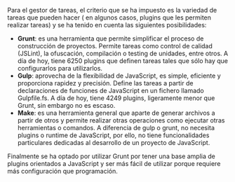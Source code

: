 Para el gestor de tareas, el criterio que se ha impuesto es la variedad de tareas que pueden hacer ( en algunos casos, plugins que les permiten realizar tareas) y se ha tenido en cuenta las siguientes posibilidades:

- **Grunt**: es una herramienta que permite simplificar el proceso de construcción de proyectos. Permite tareas como control de calidad (JSLint), la ofuscación, compilación o testing de unidades, entre otros. A día de hoy, tiene 6250 plugins que definen tareas tales que sólo hay que configurarlos para utilizarlos. 
- **Gulp**: aprovecha de la flexibilidad de JavaScript, es simple, eficiente y proporciona rapidez y precisión. Define las tareas a partir de declaraciones de funciones de JavaScript en un fichero llamado Gulpfile.fs. A día de hoy, tiene 4249 plugins, ligeramente menor que Grunt, sin embargo no es escaso.
- **Make**: es una herramienta general que aparte de generar archivos a partir de otros y permite realizar otras operaciones como ejecutar otras herramientas o comandos. A diferencia de gulp o grunt, no necesita plugins o runtime de JavaScript, por ello, no tiene funcionalidades particulares dedicadas al desarrollo de un proyecto de JavaScript.

Finalmente se ha optado por utilizar Grunt por tener una base amplia de plugins orientados a JavaScript y ser más fácil de utilizar porque requiere más configuración que programación.